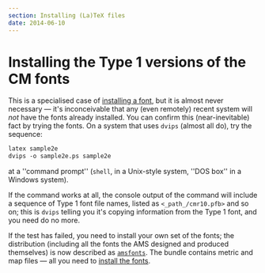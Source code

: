 ```yaml
---
section: Installing (La)TeX files
date: 2014-06-10
---
```


# Installing the Type&nbsp;1 versions of the CM&nbsp;fonts

This is a specialised case of [installing a font](FAQ-instfont.md),
but it is almost never necessary&nbsp;&mdash; it's inconceivable that any (even
remotely) recent system will _not_ have the fonts already
installed.  You can confirm this (near-inevitable) fact by trying the
fonts.  On a system that uses `dvips` (almost all do), try
the sequence:
```latex
latex sample2e
dvips -o sample2e.ps sample2e
```
at a ''command prompt'' (`shell`, in a Unix-style system,
''DOS box'' in a Windows system).

If the command works at all, the console output of the command will
include a sequence of Type&nbsp;1 font file names, listed as
`<_path_/cmr10.pfb>` and so on; this is `dvips`
telling you it's copying information from the Type&nbsp;1 font, and you
need do no more.

If the test has failed, you need to install your own set of the fonts;
the distribution (including all the fonts the AMS designed and
produced themselves) is now described as [`amsfonts`](https://ctan.org/pkg/amsfonts).  The
bundle contains metric and map files&nbsp;&mdash; all you need to
[install the fonts](FAQ-instt1font.md).

